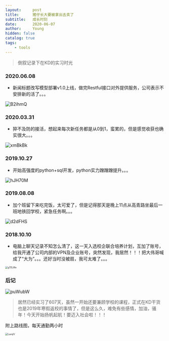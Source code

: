 ```yaml
---
layout:     post
title:      猪仔长大要被拿出去卖了
subtitle:   成长时刻
date:       2020-06-07
author:     Young
hidden: false
catalog: true
tags:
    - tools
---
```




> 倒叙记录下在KD的实习时光

### 2020.06.08

- 新闻标题改写模型部署v1.0上线，做完Restful接口对外提供服务，公司表示不安排新的活了。。。

![B2ihmQ](https://gitee.com/echisenyang/GiteeForUpicUse/raw/master/uPic/B2ihmQ.png)

### 2020.03.31

- 猝不及防的接活，想起来每次新任务都是从0到1，蛮累的，但是感觉收获也确实很大。。。

![xmBkBk](https://gitee.com/echisenyang/GiteeForUpicUse/raw/master/uPic/xmBkBk.png)

### 2019.10.27

- 开始高强度的python+sql开发，python实力蹭蹭蹭提升。。。

![hJH70M](https://gitee.com/echisenyang/GiteeForUpicUse/raw/master/uPic/hJH70M.png)

### 2019.08.08

- 加个班留下来吃完饭，太可爱了，但是记得那天是晚上11点从高青路坐最后一班地铁回学校，紧急任务啊。。。

<img src="https://gitee.com/echisenyang/GiteeForUpicUse/raw/master/uPic/d2dFHS.png" alt="d2dFHS" />

### 2018.10.10

- 电脑上聊天记录不知怎么清了，这一天入选校企联合培养计划，互加了账号，给我开通了公司内部的VPN及企业账号，突然发现，我居然！！！把大伟哥喊成了“大为”。。。还好当时没被扇，我可太难了。。。

<img src="https://gitee.com/echisenyang/GiteeForUpicUse/raw/master/uPic/gTELWe.png" alt="gTELWe" style="zoom:50%;" />

### 后记

![puWubW](https://gitee.com/echisenyang/GiteeForUpicUse/raw/master/uPic/puWubW.png)

> 居然已经实习了607天，虽然一开始还要兼顾学校的课程，正式在KD干货也是2019年寒假返校的事情了，但是这么久，难免有些感情，加油，骚年！今天开始扬帆起航！要迈入社会啦！！！

附上路线图，每天通勤两小时

<img src="https://gitee.com/echisenyang/GiteeForUpicUse/raw/master/uPic/LamjlV.png" alt="LamjlV" style="zoom:50%;" />

